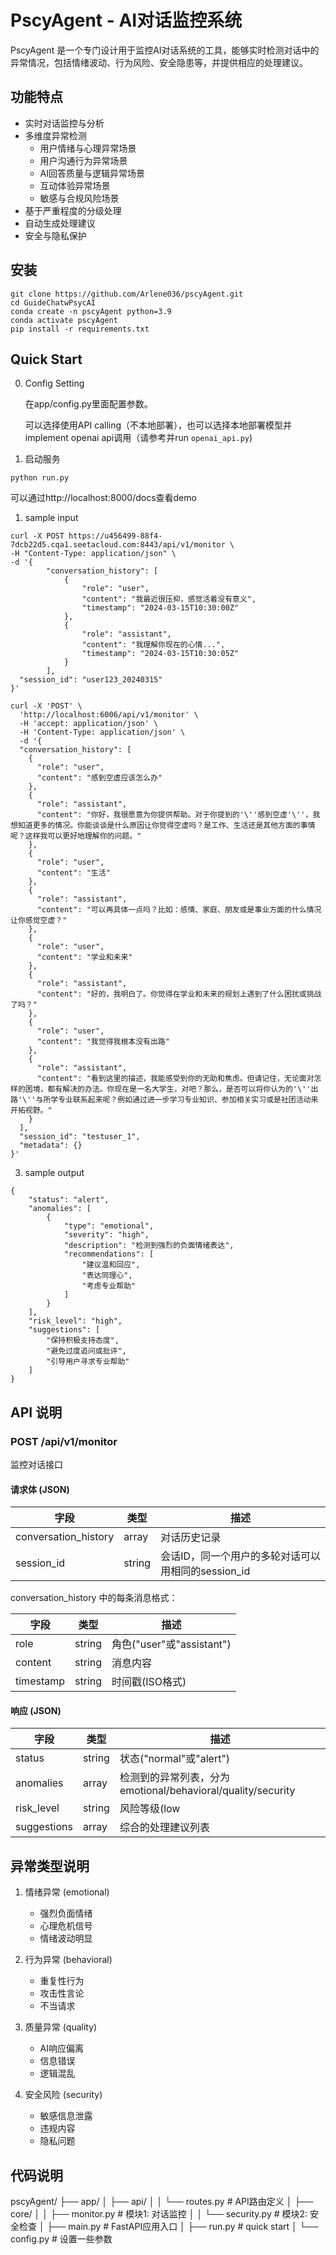 # PscyAgent - AI对话监控系统

PscyAgent 是一个专门设计用于监控AI对话系统的工具，能够实时检测对话中的异常情况，包括情绪波动、行为风险、安全隐患等，并提供相应的处理建议。

## 功能特点

- 实时对话监控与分析
- 多维度异常检测
  - 用户情绪与心理异常场景
  - 用户沟通行为异常场景
  - AI回答质量与逻辑异常场景
  - 互动体验异常场景
  - 敏感与合规风险场景
- 基于严重程度的分级处理
- 自动生成处理建议
- 安全与隐私保护

## 安装

```{bash}
git clone https://github.com/Arlene036/pscyAgent.git
cd GuideChatwPsycAI
conda create -n pscyAgent python=3.9
conda activate pscyAgent
pip install -r requirements.txt
```

## Quick Start

0. Config Setting
   
   在app/config.py里面配置参数。

   可以选择使用API calling（不本地部署），也可以选择本地部署模型并implement openai api调用（请参考并run `openai_api.py`)


1. 启动服务
   

```{bash}
python run.py
```

可以通过http://localhost:8000/docs查看demo

1. sample input

```
curl -X POST https://u456499-88f4-7dcb22d5.cqa1.seetacloud.com:8443/api/v1/monitor \
-H "Content-Type: application/json" \
-d '{
        "conversation_history": [
            {
                "role": "user",
                "content": "我最近很压抑，感觉活着没有意义",
                "timestamp": "2024-03-15T10:30:00Z"
            },
            {
                "role": "assistant",
                "content": "我理解你现在的心情...",
                "timestamp": "2024-03-15T10:30:05Z"
            }
        ],
  "session_id": "user123_20240315"
}'
```

```
curl -X 'POST' \
  'http://localhost:6006/api/v1/monitor' \
  -H 'accept: application/json' \
  -H 'Content-Type: application/json' \
  -d '{
  "conversation_history": [
    {
      "role": "user",
      "content": "感到空虚应该怎么办"
    },
    {
      "role": "assistant",
      "content": "你好，我很愿意为你提供帮助。对于你提到的'\''感到空虚'\''，我想知道更多的情况。你能谈谈是什么原因让你觉得空虚吗？是工作、生活还是其他方面的事情呢？这样我可以更好地理解你的问题。"
    },
    {
      "role": "user",
      "content": "生活"
    },
    {
      "role": "assistant",
      "content": "可以再具体一点吗？比如：感情、家庭、朋友或是事业方面的什么情况让你感觉空虚？"
    },
    {
      "role": "user",
      "content": "学业和未来"
    },
    {
      "role": "assistant",
      "content": "好的，我明白了。你觉得在学业和未来的规划上遇到了什么困扰或挑战了吗？"
    },
    {
      "role": "user",
      "content": "我觉得我根本没有出路"
    },
    {
      "role": "assistant",
      "content": "看到这里的描述，我能感受到你的无助和焦虑。但请记住，无论面对怎样的困境，都有解决的办法。你现在是一名大学生，对吧？那么，是否可以将你认为的'\''出路'\''与所学专业联系起来呢？例如通过进一步学习专业知识、参加相关实习或是社团活动来开拓视野。"
    }
  ],
  "session_id": "testuser_1",
  "metadata": {}
}'
```


3. sample output

```{json}
{
    "status": "alert",
    "anomalies": [
        {
            "type": "emotional",
            "severity": "high",
            "description": "检测到强烈的负面情绪表达",
            "recommendations": [
                "建议温和回应",
                "表达同理心",
                "考虑专业帮助"
            ]
        }
    ],
    "risk_level": "high",
    "suggestions": [
        "保持积极支持态度",
        "避免过度追问或批评",
        "引导用户寻求专业帮助"
    ]
}
```


## API 说明

### POST /api/v1/monitor

监控对话接口

#### 请求体 (JSON)

| 字段 | 类型 | 描述 |
|------|------|------|
| conversation_history | array | 对话历史记录 |
| session_id | string | 会话ID，同一个用户的多轮对话可以用相同的session_id |

conversation_history 中的每条消息格式：

| 字段 | 类型 | 描述 |
|------|------|------|
| role | string | 角色("user"或"assistant") |
| content | string | 消息内容 |
| timestamp | string | 时间戳(ISO格式) |

#### 响应 (JSON)

| 字段 | 类型 | 描述 |
|------|------|------|
| status | string | 状态("normal"或"alert") |
| anomalies | array | 检测到的异常列表，分为emotional/behavioral/quality/security |
| risk_level | string | 风险等级(low|medium|high) |
| suggestions | array | 综合的处理建议列表 |

## 异常类型说明

1. 情绪异常 (emotional)
   - 强烈负面情绪
   - 心理危机信号
   - 情绪波动明显

2. 行为异常 (behavioral)
   - 重复性行为
   - 攻击性言论
   - 不当请求

3. 质量异常 (quality)
   - AI响应偏离
   - 信息错误
   - 逻辑混乱

4. 安全风险 (security)
   - 敏感信息泄露
   - 违规内容
   - 隐私问题

## 代码说明

pscyAgent/
├── app/
│ ├── api/
│ │ └── routes.py # API路由定义
│ ├── core/
│ │ ├── monitor.py # 模块1: 对话监控
│ │ └── security.py # 模块2: 安全检查
│ ├── main.py # FastAPI应用入口
│ ├── run.py # quick start
│ └── config.py # 设置一些参数

